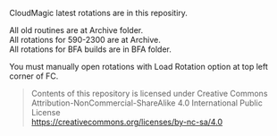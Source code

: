 CloudMagic latest rotations are in this repositiry.

All old routines are at Archive folder.
<br>All rotations for 590-2300 are at Archive.
<br>All rotations for BFA builds are in BFA folder.

You must manually open rotations with Load Rotation option at top left corner of FC.

>Contents of this repository is licensed under Creative Commons Attribution-NonCommercial-ShareAlike 4.0 International Public License<br>
>https://creativecommons.org/licenses/by-nc-sa/4.0

